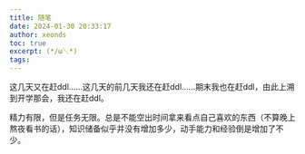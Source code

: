 ```yaml
---
title: 随笔
date: 2024-01-30 20:33:17
author: xeonds
toc: true
excerpt: (*/ω＼*)
tags:
---
```


这几天又在赶ddl......这几天的前几天我还在赶ddl......期末我也在赶ddl，由此上溯到开学那会，我还在赶ddl。

精力有限，但是任务无限。总是不能空出时间拿来看点自己喜欢的东西（不算晚上熬夜看书的话），知识储备似乎并没有增加多少，动手能力和经验倒是增加了不少。
